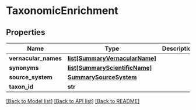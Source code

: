 # TaxonomicEnrichment

## Properties
Name | Type | Description | Notes
------------ | ------------- | ------------- | -------------
**vernacular_names** | [**list[SummaryVernacularName]**](SummaryVernacularName.md) |  | [optional] 
**synonyms** | [**list[SummaryScientificName]**](SummaryScientificName.md) |  | [optional] 
**source_system** | [**SummarySourceSystem**](SummarySourceSystem.md) |  | [optional] 
**taxon_id** | **str** |  | [optional] 

[[Back to Model list]](../README.md#documentation-for-models) [[Back to API list]](../README.md#documentation-for-api-endpoints) [[Back to README]](../README.md)


